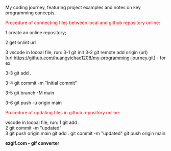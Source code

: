 My coding journey, featuring project examples and notes on key programming concepts. 

<span style="color:red;">
Procedure of connecting files between local and github repository online:
</span>

1 create an online repository;

2 get onlint url

3 vscode in locoal file, run:
3-1 git init
3-2 git remote add origin (url)
[url:https://github.com/huangyichao1208/my-programming-journey.git] - for ex.

3-3 git add .

3-4 git commit -m "Initial commit"

3-5 git branch -M main

3-6 git push -u origin main

<span style="color:red;">
Procedure of updating files in github repository online:
</span>

vscode in locoal file, run:
1 git add . \
2 git commit -m "updated"\
3 git push origin main
git add .
git commit -m "updated"
git push origin main

**ezgif.com - gif converter**
